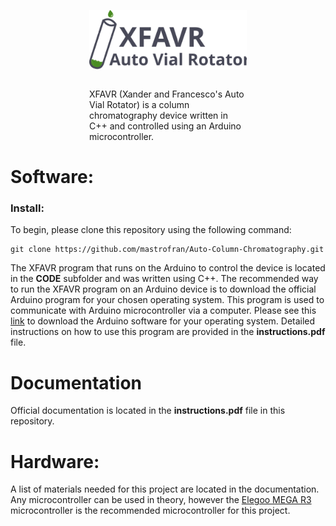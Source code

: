 <img
style="display: block;
        margin-left: auto;
        margin-right: auto;
        width: 50%;"
        src="static/imgs/XFAVR_logo.svg">
</img>
<br>
<p style="display: block;
        margin-left: auto;
        margin-right: auto;
        width: 50%;">XFAVR (Xander and Francesco's Auto Vial Rotator) is a column chromatography device written in C++ and controlled using an Arduino microcontroller. 
</p>

# Software:

### Install:
To begin, please clone this repository using the following command:
```
git clone https://github.com/mastrofran/Auto-Column-Chromatography.git
```
The XFAVR program that runs on the Arduino to control the device is located in the **CODE** subfolder and was written using C++. The recommended way to run the XFAVR program on an Arduino device is to download the official Arduino program for your chosen operating system. This program is used to communicate with Arduino microcontroller via a computer. Please see this [link](https://www.arduino.cc/en/software) to download the Arduino software for your operating system. Detailed instructions on how to use this program are provided in the **instructions.pdf** file.

# Documentation
Official documentation is located in the **instructions.pdf** file in this repository. 

# Hardware:
A list of materials needed for this project are located in the documentation. Any microcontroller can be used in theory, however the [Elegoo MEGA R3](https://www.amazon.com/ELEGOO-ATmega2560-ATMEGA16U2-Arduino-Compliant/dp/B01H4ZDYCE/ref=sr_1_3?keywords=elegoo+mega&sr=8-3) microcontroller is the recommended microcontroller for this project.

